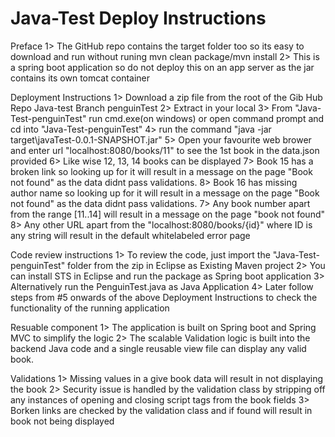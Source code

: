 # Java-Test Deploy Instructions

Preface
1> The GitHub repo contains the target folder too so its easy to download and run without runing mvn clean package/mvn install
2> This is a spring boot application so do not deploy this on an app server as the jar contains its own tomcat container

Deployment Instructions
1> Download a zip file from the root of the Gib Hub Repo Java-test Branch penguinTest
2> Extract in your local
3> From "Java-Test-penguinTest" run cmd.exe(on windows) or open command prompt and cd into "Java-Test-penguinTest"
4> run the command "java -jar target\javaTest-0.0.1-SNAPSHOT.jar"
5> Open your favourite web brower and enter url "localhost:8080/books/11" to see the 1st book in the data.json provided
6> Like wise 12, 13, 14 books can be displayed
7> Book 15 has a broken link so looking up for it will result in a message on the page "Book not found" as the data didnt pass validations.
8> Book 16 has missing author name so looking up for it will result in a message on the page "Book not found" as the data didnt pass validations.
7> Any book number apart from the range [11..14] will result in a message on the page "book not found"
8> Any other URL apart from the "localhost:8080/books/{id}" where ID is any string will result in the default whitelabeled error page

Code review instructions
1> To review the code, just import the "Java-Test-penguinTest" folder from the zip in Eclipse as Existing Maven project
2> You can install STS in Eclipse and run the package as Spring boot application 
3> Alternatively run the PenguinTest.java as Java Application
4> Later follow steps from #5 onwards of the above Deployment Instructions to check the functionality of the running application

Resuable component
1> The application is built on Spring boot and Spring MVC to simplify the logic
2> The scalable Validation logic is built into the backend Java code and a single reusable view file can display any valid book. 

Validations
1> Missing values in a give book data will result in not displaying the book
2> Security issue is handled by the validation class by stripping off any instances of opening and closing script tags from the book fields
3> Borken links are checked by the validation class and if found will result in book not being displayed

